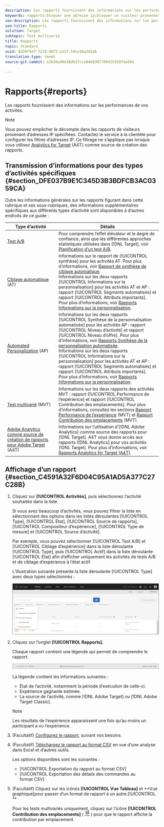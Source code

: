 ```yaml
---
description: Les rapports fournissent des informations sur les performances de vos activités.
keywords: rapports;bloquer une adresse ip;bloquer un visiteur provenant d’une adresse ip;télécharger des rapports;csv
seo-description: Les rapports fournissent des informations sur les performances de vos activités
seo-title: Rapports
solution: Target
subtopic: Test multivarié
title: Rapports
topic: Standard
uuid: 8d20f4e7-72fd-4872-a21f-54ce16a2d2ab
translation-type: tm+mt
source-git-commit: e2638ad0438d637cce84b0387709d255b9f4a58d

---
```



# Rapports{#reports}

Les rapports fournissent des informations sur les performances de vos activités.

>[!NOTE]
>
>Vous pouvez empêcher le décompte dans les rapports de visiteurs provenant d’adresses IP spécifiées. Contactez le service à la clientèle pour configurer les filtres d’adresses IP. Ce filtrage ne s’applique pas lorsque vous utilisez  [Analytics for Target](../c-integrating-target-with-mac/a4t/a4t.md#concept_7540C8C04259434AB6EE33B09F47A1DE) (A4T) comme source de création des rapports.

## Transmission d’informations pour des types d’activités spécifiques {#section_DFE037B9E1C345D3B3BDFCB3AC0359CA}

Outre les informations générales sur les rapports figurant dans cette rubrique et ses sous-rubriques, des informations supplémentaires spécifiques aux différents types d’activité sont disponibles à d’autres endroits de ce guide :

| Type d’activité | Détails |
|--- |--- |
| [Test A/B](/help/c-activities/t-test-ab/test-ab.md) | Pour comprendre l’effet élévateur et le degré de confiance, ainsi que les différentes approches statistiques utilisées dans [!DNL Target], voir [Planification d’un test A/B](/help/c-activities/t-test-ab/sample-size-determination.md). |
| [Ciblage automatique](/help/c-activities/auto-target-to-optimize.md) (AT) | Informations sur le rapport de [!UICONTROL synthèse] pour les activités AT. Pour plus d’informations, voir [Rapport de synthèse de ciblage automatique](/help/c-reports/auto-target-summary-report.md).<br>Informations sur les deux rapports [!UICONTROL Informations sur la personnalisation] pour les activités AT et AP : rapport [!UICONTROL Segments automatisés] et rapport [!UICONTROL Attributs importants]. Pour plus d’informations, voir [Rapports Informations sur la personnalisation](/help/c-reports/c-personalization-insights-reports/personalization-insights-reports.md). |
| [Automated Personalization](/help/c-activities/t-automated-personalization/automated-personalization.md) (AP) | Informations sur les deux rapports [!UICONTROL Synthèse de la personnalisation automatisée] pour les activités AP : rapport [!UICONTROL Niveau d’activité] et rapport [!UICONTROL Niveau d’offre]. Pour plus d’informations, voir [Rapports Synthèse de la personnalisation automatisée](/help/c-reports/reports-ap.md).<br>Informations sur les deux rapports [!UICONTROL Informations sur la personnalisation] pour les activités AT et AP : rapport [!UICONTROL Segments automatisés] et rapport [!UICONTROL Attributs importants]. Pour plus d’informations, voir [Rapports Informations sur la personnalisation](/help/c-reports/c-personalization-insights-reports/personalization-insights-reports.md). |
| [Test multivarié](/help/c-activities/c-multivariate-testing/multivariate-testing.md) (MVT) | Informations sur les deux rapports des activités MVT : rapport [!UICONTROL Performance de l’expérience] et rapport [!UICONTROL Contribution des emplacements]. Pour plus d’informations, consultez les sections [Rapport Performance de l’expérience](/help/c-reports/experience-performance-report.md) (MVT) et [Rapport Contribution des emplacements](/help/c-reports/location-contribution-report.md) (MVT). |
| [Adobe Analytics comme source de création de rapports pour Adobe Target](/help/c-integrating-target-with-mac/a4t/a4t.md) (A4T) | Informations sur l’utilisation d’[!DNL Adobe Analytics] comme source des rapports pour [!DNL Target]. A4T vous donne accès aux rapports [!DNL Analytics] pour vos activités [!DNL Target]. Pour plus d’informations, voir [Rapports Analytics for Target (A4T)](/help/c-reports/analytics-for-target-a4t-reporting.md). |

## Affichage d’un rapport {#section_C4591A32F6D04C95A1AD5A377C27C28B}

1. Cliquez sur **[!UICONTROL Activités]**, puis sélectionnez l’activité souhaitée dans la liste.

   Si vous avez beaucoup d’activités, vous pouvez filtrer la liste en sélectionnant des options dans les listes déroulantes [!UICONTROL Type], [!UICONTROL État], [!UICONTROL Source de rapports], [!UICONTROL Compositeur d’expérience], [!UICONTROL Type de mesure] et [!UICONTROL Source d’activité].

   Par exemple, vous pouvez sélectionner [!UICONTROL Test A/B] et [!UICONTROL Ciblage d’expérience] dans la liste déroulante [!UICONTROL Type], puis [!UICONTROL Actif] dans la liste déroulante [!UICONTROL État] afin d’afficher uniquement les activités de tests A/B et de ciblage d’expérience à l’état actif.

   L’illustration suivante présente la liste déroulante [!UICONTROL Type] avec deux types sélectionnés :

   ![](assets/report_filters.png)

1. Cliquez sur l’onglet **[!UICONTROL Rapports].**

   Chaque rapport contient une légende qui permet de comprendre le rapport.

   ![](assets/report_menu_bar.png)

   La légende contient les informations suivantes :

   * État de l’activité, notamment la période d’exécution de celle-ci.
   * Expérience gagnante estimée.
   * La source de l’activité, comme [!DNL Adobe Target] ou [!DNL Adobe Target Classic].
   >[!NOTE]
   >
   >Les résultats de l’expérience apparaissent une fois qu’au moins un participant a vu l’expérience.

1. (Facultatif) [Configurez le rapport](../c-reports/c-report-settings/report-settings.md#concept_4BB6A7FDAB6F4806A632F9CD989B8BFA), suivant vos besoins.
1. (Facultatif) [Téléchargez le rapport au format CSV](../c-reports/downloading-data-in-csv-file.md#concept_3F276FF2BBB2499388F97451D6DE2E75) en vue d’une analyse dans Excel et d’autres outils.

   Les options disponibles sont les suivantes :

   * [!UICONTROL Exportation du rapport au format CSV]
   * [!UICONTROL Exportation des détails des commandes au format CSV]

1. (Facultatif) Cliquez sur les icônes **[!UICONTROL Vue Tableau]** et **Vue graphique]pour passer d’un format de rapport à un autre.[!UICONTROL **

   Pour les tests multivariés uniquement, cliquez sur l’icône **[!UICONTROL Contribution des emplacements]** ( ![Icône contribution des emplacements](assets/icon_location_contribution.png) ) pour que le rapport affiche la contribution par emplacement.
